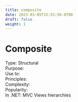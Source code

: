 ```yaml
---
title: composite
date: 2023-03-05T15:51:56-0700
draft: false
weight: 1
---
```


# Composite
Type: Structural  
Purpose:  
Use to:  
Principles:  
Complexity:  
Popularity:  
In .NET: MVC Views hierarchies  
